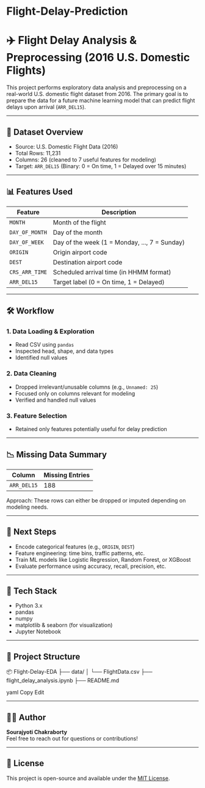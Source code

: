 # Flight-Delay-Prediction

# ✈️ Flight Delay Analysis & Preprocessing (2016 U.S. Domestic Flights)

This project performs exploratory data analysis and preprocessing on a real-world U.S. domestic flight dataset from 2016. The primary goal is to prepare the data for a future machine learning model that can predict flight delays upon arrival (`ARR_DEL15`).

---

## 📂 Dataset Overview

- Source: U.S. Domestic Flight Data (2016)
- Total Rows: 11,231
- Columns: 26 (cleaned to 7 useful features for modeling)
- Target: `ARR_DEL15` (Binary: 0 = On time, 1 = Delayed over 15 minutes)

---

## 📊 Features Used

| Feature         | Description                              |
|----------------|------------------------------------------|
| `MONTH`         | Month of the flight                      |
| `DAY_OF_MONTH`  | Day of the month                         |
| `DAY_OF_WEEK`   | Day of the week (1 = Monday, ..., 7 = Sunday) |
| `ORIGIN`        | Origin airport code                      |
| `DEST`          | Destination airport code                 |
| `CRS_ARR_TIME`  | Scheduled arrival time (in HHMM format)  |
| `ARR_DEL15`     | Target label (0 = On time, 1 = Delayed)  |

---

## 🛠️ Workflow

### 1. **Data Loading & Exploration**
- Read CSV using `pandas`
- Inspected head, shape, and data types
- Identified null values

### 2. **Data Cleaning**
- Dropped irrelevant/unusable columns (e.g., `Unnamed: 25`)
- Focused only on columns relevant for modeling
- Verified and handled null values

### 3. **Feature Selection**
- Retained only features potentially useful for delay prediction

---

## 📉 Missing Data Summary

| Column       | Missing Entries |
|--------------|------------------|
| `ARR_DEL15`  | 188              |

Approach: These rows can either be dropped or imputed depending on modeling needs.

---

## 🔮 Next Steps

- Encode categorical features (e.g., `ORIGIN`, `DEST`)
- Feature engineering: time bins, traffic patterns, etc.
- Train ML models like Logistic Regression, Random Forest, or XGBoost
- Evaluate performance using accuracy, recall, precision, etc.

---

## 🧰 Tech Stack

- Python 3.x
- pandas
- numpy
- matplotlib & seaborn (for visualization)
- Jupyter Notebook

---

## 📁 Project Structure

📦 Flight-Delay-EDA
├── data/
│ └── FlightData.csv
├── flight_delay_analysis.ipynb
├── README.md

yaml
Copy
Edit


---

## 🧑‍💻 Author

**Sourajyoti Chakraborty**  
Feel free to reach out for questions or contributions!

---

## 📜 License

This project is open-source and available under the [MIT License](LICENSE).
